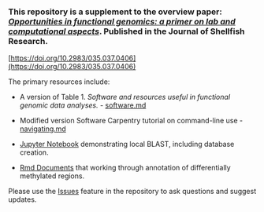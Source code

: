 ### This repository is a supplement to the overview paper: [_Opportunities in functional genomics: a primer on lab and computational aspects_](http://www.bioone.org/doi/abs/10.2983/035.037.0406). Published in the Journal of Shellfish Research.

[https://doi.org/10.2983/035.037.0406](https://doi.org/10.2983/035.037.0406)



The primary resources include:
- A version of Table 1. _Software and resources useful in functional genomic data analyses._ - [software.md](https://github.com/sr320/fun-gen/blob/master/software.md)

- Modified version Software Carpentry tutorial on command-line use - [navigating.md](https://github.com/sr320/fun-gen/blob/master/navigating.md)

- [Jupyter Notebook](https://github.com/sr320/fun-gen/tree/master/Jupyter) demonstrating local BLAST, including database creation.

- [Rmd Documents](https://github.com/sr320/fun-gen/tree/master/R/01-DMR-annotation/Rmd) that working through annotation of differentially methylated regions.

Please use the [Issues](https://github.com/sr320/fun-gen/issues) feature in the repository to ask questions and suggest updates. 
